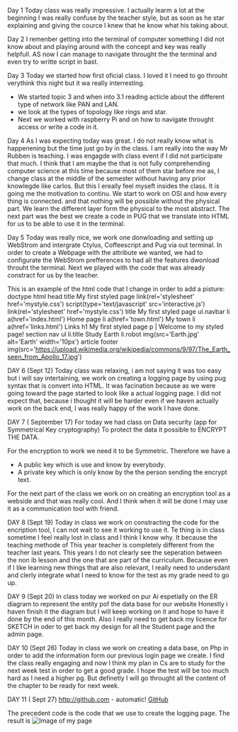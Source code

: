 Day 1
Today class was really impressive. I actually learm a lot at the beginning I was really confuse by the teacher style,
but as soon as he star explaining and giving the cource I knew that he know what his taking about.


Day 2
I remenber getting into the terminal of computer something I did not know about and playing around with the concept and key was really helpfull. 
AS now I can manage to  navigate throught the the terminal and even try to writte script in bast. 

Day 3
Today we started how first oficial class. I loved it I need to go throuht verythink this night but it wa really interresting.
- We started topic 3 and when into 3.1  reading acticle about the different type of network like PAN and LAN.
- we look at the types of topology like rings and star.
- Next we worked with raspberry Pi and on how to navigate throught access or write a code in it.

Day 4
As I was expecting today was great. I do not really know what is happenening but the time just go by in the class. I am really into the way Mr Rubben is teaching.
I was engagde with class event if I did not participate that much. 
I think that I am maybe the that is not fully comprehending computer science at this time because most of them star before me as, I change class at the middle of the semester without having any
prior knowlegde like carlos. But this I ereally feel myseft insides the class. It is going me the motivation to continu. 
We start to work on OSI and how every thing is connected. and that nothing will be possible without the physical part. We learn the different layer form the physical to the most abstract. 
The next part was the best we create a code in PUG that we translate into HTML for us to be able to use it in the terminal.

Day 5 
Today was really nice, we work one  donwloading and setting up WebStrom  and intergrate Ctylus, Coffeescript and Pug via out terminal.
In order to create a Webpage with the attribute we wanted, we  had to configurate the WebStrom prefferences to had all the features dwonload throuht the terminal.
Next we played with the code that was already constract for us by the teacher.

This is an example of the html code that I change in order to add a pisture:
doctype html
head
    title My first styled page
    link(rel='stylesheet' href='mystyle.css')
    script(type='text/javascript' src='interactive.js')
    link(rel='stylesheet' href='mystyle.css')
    title My first styled page
ul.navbar
    li
        a(href='index.html') Home page
    li
        a(href='town.html') My town
    li
        a(href='links.html') Links
h1 My first styled page
p
    | Welcome to my styled page!
    section
        nav
            ul
                li.title Study Earth
                li.robot
                    img(src='Earth.jpg' alt='Earth' width='10px')
                    article
                        footer
                            img(src='https://upload.wikimedia.org/wikipedia/commons/9/97/The_Earth_seen_from_Apollo_17.jpg')


DAY 6 (Sept 12)
Today class was relaxing, i am not saying it was too easy but i will say intertaining, we work on creating a logging page by using pug syntax that is convert into HTML. It was facination because as we were going toward the page started to look like a actual logging page. I did not expect that, because i thought it will be harder even if we haven actually work on the back end, I was really happy of the work I have done.



DAY 7 ( September 17)
For today we had class on Data security (app for Symmetrical Key cryptography)
To protect the data it possible to ENCRYPT THE DATA.

For the encryption to work we need it to be Symmetric.
Therefore we have a  
- A public key which is use and know by everybody.
- A private key which is only know by the the person sending the encrypt text.

For the next part of the class we work on on creating an encryption tool as a webside and that was really cool.
And I think when it will be done I may use it as a communication tool with friend.


DAY 8 (Sept 19)
Today in class we work on constracting the code for the encription tool, I can not wait to see it working to use it.
Te thing is in class sometime I feel really lost in class and I think I know why. It because the teaching methode of This year teacher is completely different from the teacher last years. This years I do not clearly see the seperation between the non ib 
lesson and the one that are part of the curriculum. Because even if I like learning new things that are also relevant, I really need to undersdant and clerly integrate what I need to know for the test as my grade need to go up.

DAY 9 (Sept 20)
In class today we worked on pur Ai espetially on the ER diagram to represent the entity pof the data base for our website
Honestly i haven finish it the diagram but I will keep working on it and hope to have it done by the end of this month. Also I really need to get back my licence for SKETCH in oder to get back my design for all the Student page and the admin page.

DAY 10 (Sept 26)
Today in class we work on creating a data base, on Php in order to add the information form our previous login page we create. I find the class really engaging and now I think my plan in Cs are to study for the next week test in order to get a good grade. I hope the test will be too much hard as I need a higher pg. But definetly I will go throught all the content of the chapter to be ready for next week.


DAY 11 ( Sept 27)
http://github.com - automatic!
[GitHub](http://192.168.6.34/welcome.html)

<?php
   include("config.php");
   session_start();
   if($_SERVER["REQUEST_METHOD"]=="POST"){
       //username and password sent from form
       $myusername = mysqli_real_escape_string($db,$_POST['username']);
       $mypassword = mysqli_real_escape_string($db,$_POST['password']);
       $sql = "SELECT id FROM admin WHERE username = '$myusername' and password = '$mypassword'";
       $result= mysqli_query($db,$sql);
       $row = mysqli_fetch_array($result,MYSQLI_ASSOC);
       $active = $row['active'];
       $count = mysqli_num_rows($result);
       //If result matched $myusername and $mypassword, table row must be 1 row
       if ($count == 1){
           $error = "good";
           header("location:welcome.html");
           die();
       }else {
            $error = "Your Login Name or Password is invalid";
       }
   }
?>
<html>
<?php echo $error; ?>
</html>


The precedent code is the code that we use to create the logging page. 
The result is
![Image of my page ](https://octodex.github.com/images/yaktocat.png)
